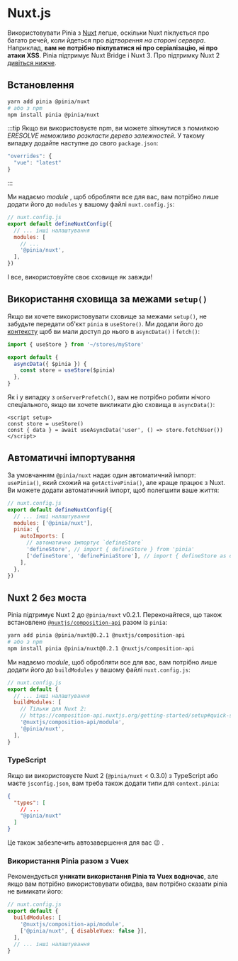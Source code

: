 # Nuxt.js

Використовувати Pinia з [Nuxt](https://nuxt.com/) легше, оскільки Nuxt піклується про багато речей, коли йдеться про _відтворення на стороні сервера_. Наприклад, **вам не потрібно піклуватися ні про серіалізацію, ні про атаки XSS**. Pinia підтримує Nuxt Bridge і Nuxt 3. Про підтримку Nuxt 2 [дивіться нижче](#nuxt-2-without-bridge).

## Встановлення

```bash
yarn add pinia @pinia/nuxt
# або з npm
npm install pinia @pinia/nuxt
```

:::tip
Якщо ви використовуєте npm, ви можете зіткнутися з помилкою _ERESOLVE неможливо розкласти дерево залежностей_. У такому випадку додайте наступне до свого `package.json`:

```js
"overrides": {
  "vue": "latest"
}
```

:::

Ми надаємо _module_ , щоб обробляти все для вас, вам потрібно лише додати його до `modules` у вашому файлі `nuxt.config.js`:

```js
// nuxt.config.js
export default defineNuxtConfig({
  // ... інші налаштування
  modules: [
    // ...
    '@pinia/nuxt',
  ],
})
```

І все, використовуйте своє сховище як завжди!

## Використання сховища за межами `setup()`

Якщо ви хочете використовувати сховище за межами `setup()`, не забудьте передати об'єкт `pinia` в `useStore()`. Ми додали його до [контексту](https://nuxtjs.org/docs/2.x/internals-glossary/context) щоб ви мали доступ до нього в `asyncData()` і `fetch()`:

```js
import { useStore } from '~/stores/myStore'

export default {
  asyncData({ $pinia }) {
    const store = useStore($pinia)
  },
}
```

Як і у випадку з `onServerPrefetch()`, вам не потрібно робити нічого спеціального, якщо ви хочете викликати дію сховища в `asyncData()`:

```vue
<script setup>
const store = useStore()
const { data } = await useAsyncData('user', () => store.fetchUser())
</script>
```

## Автоматичні імпортування

За умовчанням `@pinia/nuxt` надає один автоматичний імпорт: `usePinia()`, який схожий на `getActivePinia()`, але краще працює з Nuxt. Ви можете додати автоматичний імпорт, щоб полегшити ваше життя:

```js
// nuxt.config.js
export default defineNuxtConfig({
  // ... інші налаштування
  modules: ['@pinia/nuxt'],
  pinia: {
    autoImports: [
      // автоматично імпортує `defineStore`
      'defineStore', // import { defineStore } from 'pinia'
      ['defineStore', 'definePiniaStore'], // import { defineStore as definePiniaStore } from 'pinia'
    ],
  },
})
```

## Nuxt 2 без моста

Pinia підтримує Nuxt 2 до `@pinia/nuxt` v0.2.1. Переконайтеся, що також встановлено [`@nuxtjs/composition-api`](https://composition-api.nuxtjs.org/) разом із `pinia`:

```bash
yarn add pinia @pinia/nuxt@0.2.1 @nuxtjs/composition-api
# або з npm
npm install pinia @pinia/nuxt@0.2.1 @nuxtjs/composition-api
```

Ми надаємо _module_, щоб обробляти все для вас, вам потрібно лише додати його до `buildModules` у вашому файлі `nuxt.config.js`:

```js
// nuxt.config.js
export default {
  // ... інші налаштування
  buildModules: [
    // Тільки для Nuxt 2:
    // https://composition-api.nuxtjs.org/getting-started/setup#quick-start
    '@nuxtjs/composition-api/module',
    '@pinia/nuxt',
  ],
}
```

### TypeScript

Якщо ви використовуєте Nuxt 2 (`@pinia/nuxt` < 0.3.0) з TypeScript або маєте `jsconfig.json`, вам треба також додати типи для `context.pinia`:

```json
{
  "types": [
    // ...
    "@pinia/nuxt"
  ]
}
```

Це також забезпечить автозавершення для вас 😉 .

### Використання Pinia разом з Vuex

Рекомендується **уникати використання Pinia та Vuex водночас**, але якщо вам потрібно використовувати обидва, вам потрібно сказати pinia не вимикати його:

```js
// nuxt.config.js
export default {
  buildModules: [
    '@nuxtjs/composition-api/module',
    ['@pinia/nuxt', { disableVuex: false }],
  ],
  // ... інші налаштування
}
```
